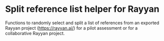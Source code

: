 # Split reference list helper for Rayyan

Functions to randomly select and split a list of references from an exported Rayyan project (https://rayyan.ai/) for a pilot assessment or for a collaborative Rayyan project. 


